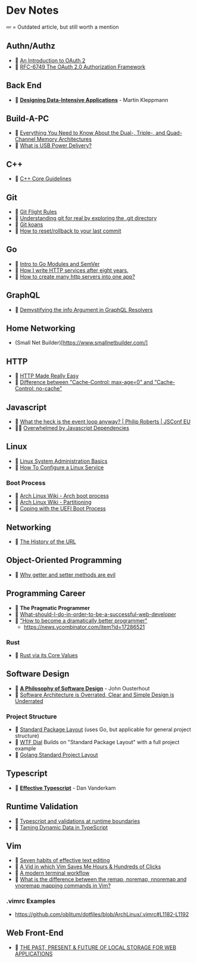 # Dev Notes
💤 = Outdated article, but still worth a mention

## Authn/Authz
- 📝 [An Introduction to OAuth 2](https://www.digitalocean.com/community/tutorials/an-introduction-to-oauth-2)
- 📝 [RFC-6749 The OAuth 2.0 Authorization Framework ](https://tools.ietf.org/html/rfc6749)

## Back End
- 📖 [**Designing Data-Intensive Applications**](https://dataintensive.net/) - Martin Kleppmann

## Build-A-PC
- 📝 [Everything You Need to Know About the Dual-, Triple-, and Quad-Channel Memory Architectures](https://hardwaresecrets.com/everything-you-need-to-know-about-the-dual-triple-and-quad-channel-memory-architectures/)
- 🎥 [What is USB Power Delivery? ](https://www.youtube.com/watch?v=Uuh0tRLANpc)


## C++
- 📝 [C++ Core Guidelines](https://github.com/isocpp/CppCoreGuidelines)

## Git
- 📝 [Git Flight Rules](https://github.com/k88hudson/git-flight-rules)
- 📝 [Understanding git for real by exploring the .git directory](https://www.daolf.com/posts/git-series-part-1/)
- 📝 [Git koans](https://stevelosh.com/blog/2013/04/git-koans/)
- 💭 [How to reset/rollback to your last commit](http://stackoverflow.com/questions/927358/how-do-you-undo-the-last-commit)

## Go
- 🎥 [Intro to Go Modules and SemVer](https://www.youtube.com/watch?v=aeF3l-zmPsY)
- 📝 [How I write HTTP services after eight years.](https://pace.dev/blog/2018/05/09/how-I-write-http-services-after-eight-years.html)
- 💭 [How to create many http servers into one app?](https://stackoverflow.com/questions/31176307/how-to-create-many-http-servers-into-one-app)

## GraphQL
- 📝 [Demystifying the info Argument in GraphQL Resolvers](https://www.prisma.io/blog/graphql-server-basics-demystifying-the-info-argument-in-graphql-resolvers-6f26249f613a)

## Home Networking
- (Small Net Builder)[https://www.smallnetbuilder.com/]
## HTTP
- 📝 [HTTP Made Really Easy](https://www.jmarshall.com/easy/http/)
- 💭 [Difference between "Cache-Control: max-age=0" and "Cache-Control: no-cache"](http://stackoverflow.com/questions/1046966/whats-the-difference-between-cache-control-max-age-0-and-no-cache)

## Javascript
- 🎥 [What the heck is the event loop anyway? | Philip Roberts | JSConf EU](https://www.youtube.com/watch?v=8aGhZQkoFbQ)
- 📝💤 [Overwhelmed by Javascript Dependencies](http://blog.startifact.com/posts/overwhelmed-by-javascript-dependencies.html)

## Linux
- 📝 [Linux System Administration Basics](https://www.linode.com/docs/tools-reference/basics/linux-system-administration-basics/)
- 📝 [How To Configure a Linux Service](https://www.digitalocean.com/community/tutorials/how-to-configure-a-linux-service-to-start-automatically-after-a-crash-or-reboot-part-1-practical-examples)

### Boot Process
- 📝 [Arch Linux Wiki - Arch boot process](https://wiki.archlinux.org/index.php/Arch_boot_process)
- 📝 [Arch Linux Wiki - Partitioning](https://wiki.archlinux.org/index.php/Partitioning)
- 📝 [Coping with the UEFI Boot Process](https://www.linux-magazine.com/Online/Features/Coping-with-the-UEFI-Boot-Process)


## Networking
- 📝 [The History of the URL](https://blog.cloudflare.com/the-history-of-the-url/)


## Object-Oriented Programming
- 📝 [Why getter and setter methods are evil](https://www.infoworld.com/article/2073723/why-getter-and-setter-methods-are-evil.html)

## Programming Career
- 📖 **The Pragmatic Programmer**
- 💭 [What-should-I-do-in-order-to-be-a-successful-web-developer](https://www.quora.com/What-should-I-do-in-order-to-be-a-successful-web-developer)
- 💭 ["How to become a dramatically better programmer"](https://recurse.henrystanley.com/post/better/)
  - https://news.ycombinator.com/item?id=17286521

### Rust
- 📝 [Rust via its Core Values](http://designisrefactoring.com/2016/04/01/rust-via-its-core-values/)

## Software Design
- 📖 [**A Philosophy of Software Design**](https://www.amazon.com/Philosophy-Software-Design-John-Ousterhout/dp/1732102201) - John Ousterhout
- 📝 [Software Architecture is Overrated, Clear and Simple Design is Underrated](https://blog.pragmaticengineer.com/software-architecture-is-overrated/)

### Project Structure
- 📝 [Standard Package Layout](https://medium.com/@benbjohnson/standard-package-layout-7cdbc8391fc1) (uses Go, but applicable for general project structure)
- 📝 [WTF Dial](https://medium.com/wtf-dial/wtf-dial-domain-model-9655cd523182) Builds on "Standard Package Layout" with a full project example
- 📝 [Golang Standard Project Layout](https://github.com/golang-standards/project-layout)

## Typescript
- 📖 [**Effective Typescript**](https://effectivetypescript.com/) - Dan Vanderkam
## Runtime Validation
- 📝 [Typescript and validations at runtime boundaries](https://lorefnon.tech/2018/03/25/typescript-and-validations-at-runtime-boundaries/)
- 📝 [Taming Dynamic Data in TypeScript](https://www.pluralsight.com/tech-blog/taming-dynamic-data-in-typescript/)

## Vim
- 📝 [Seven habits of effective text editing](https://www.moolenaar.net/habits.html)
- 🎥 [A Vid in which Vim Saves Me Hours & Hundreds of Clicks](https://www.youtube.com/watch?v=hraHAZ1-RaM)
- 📝 [A modern terminal workflow](https://wrotenwrites.com/a_modern_terminal_workflow_2/)
- 💭 [What is the difference between the remap, noremap, nnoremap and vnoremap mapping commands in Vim?](https://stackoverflow.com/questions/3776117/what-is-the-difference-between-the-remap-noremap-nnoremap-and-vnoremap-mapping)
### .vimrc Examples
- https://github.com/oblitum/dotfiles/blob/ArchLinux/.vimrc#L1182-L1192

## Web Front-End
- 📝 [THE PAST, PRESENT & FUTURE OF LOCAL STORAGE FOR WEB APPLICATIONS](http://diveintohtml5.info/storage.html)

